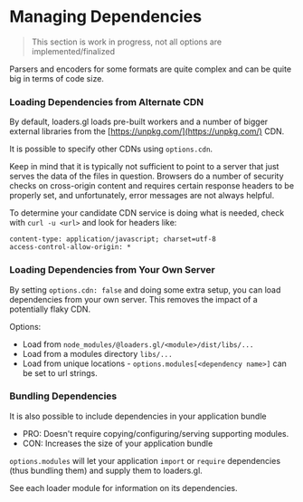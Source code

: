 # Managing Dependencies

> This section is work in progress, not all options are implemented/finalized

Parsers and encoders for some formats are quite complex and can be quite big in terms of code size.

### Loading Dependencies from Alternate CDN

By default, loaders.gl loads pre-built workers and a number of bigger external libraries from the [https://unpkg.com/](https://unpkg.com/) CDN.

It is possible to specify other CDNs using `options.cdn`.

Keep in mind that it is typically not sufficient to point to a server that just serves the data of the files in question. Browsers do a number of security checks on cross-origin content and requires certain response headers to be properly set, and unfortunately, error messages are not always helpful.

To determine your candidate CDN service is doing what is needed, check with `curl -u <url>` and look for headers like:

```
content-type: application/javascript; charset=utf-8
access-control-allow-origin: *
```

### Loading Dependencies from Your Own Server

By setting `options.cdn: false` and doing some extra setup, you can load dependencies from your own server. This removes the impact of a potentially flaky CDN.

Options:

- Load from `node_modules/@loaders.gl/<module>/dist/libs/...`
- Load from a modules directory `libs/...`
- Load from unique locations - `options.modules[<dependency name>]` can be set to url strings.

### Bundling Dependencies

It is also possible to include dependencies in your application bundle

- PRO: Doesn't require copying/configuring/serving supporting modules.
- CON: Increases the size of your application bundle

`options.modules` will let your application `import` or `require` dependencies (thus bundling them) and supply them to loaders.gl.

See each loader module for information on its dependencies.

